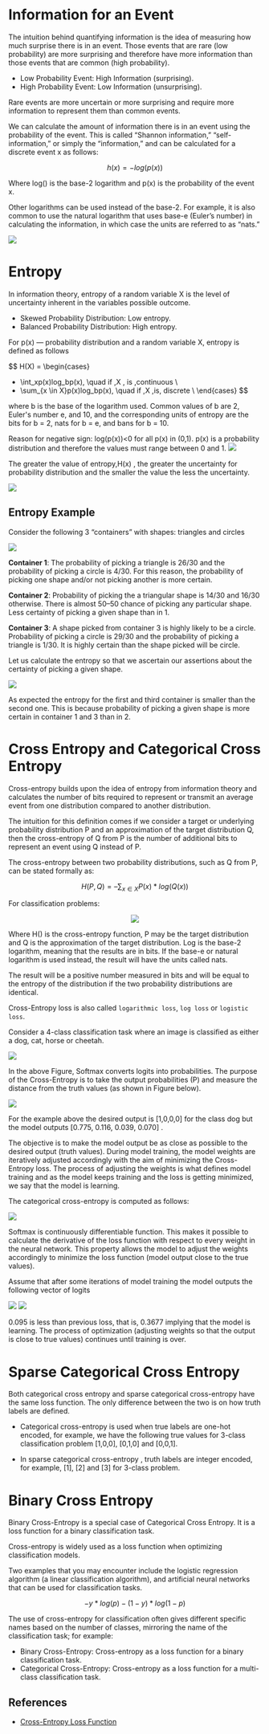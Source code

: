 # Information for an Event

The intuition behind quantifying information is the idea of measuring how much surprise there is in an event. Those events that are rare (low probability) are more surprising and therefore have more information than those events that are common (high probability).

- Low Probability Event: High Information (surprising).
- High Probability Event: Low Information (unsurprising).

Rare events are more uncertain or more surprising and require more information to represent them than common events.

We can calculate the amount of information there is in an event using the probability of the event. This is called “Shannon information,” “self-information,” or simply the “information,” and can be calculated for a discrete event x as follows:

$$ h(x)=-log(p(x))$$

Where log() is the base-2 logarithm and p(x) is the probability of the event x.

Other logarithms can be used instead of the base-2. For example, it is also common to use the natural logarithm that uses base-e (Euler’s number) in calculating the information, in which case the units are referred to as “nats.”

<img src="pic/Plot-of-Probability-vs-Information.png">

# Entropy

In information theory, entropy of a random variable X is the level of uncertainty inherent in the variables possible outcome.

- Skewed Probability Distribution: Low entropy.
- Balanced Probability Distribution: High entropy.

For p(x) — probability distribution and a random variable X, entropy is defined as follows

$$ H(X) = 
\begin{cases}
- \int_xp(x)log_bp(x), \quad if \,X \, is \,continuous \\
- \sum_{x \in X}p(x)log_bp(x), \quad if \,X \,is\, discrete \\
\end{cases}
$$

where b is the base of the logarithm used. Common values of b are 2, Euler's number e, and 10, and the corresponding units of entropy are the bits for b = 2, nats for b = e, and bans for b = 10.

Reason for negative sign: log(p(x))<0 for all p(x) in (0,1). p(x) is a probability distribution and therefore the values must range between 0 and 1.
<img src="pic/1_tee-iLsjN-GRT9WervsaMA.webp">

The greater the value of entropy,H(x) , the greater the uncertainty for probability distribution and the smaller the value the less the uncertainty.

<img src="pic/Plot-of-Probability-Distribution-vs-Entropy.png">

## Entropy Example

Consider the following 3 “containers” with shapes: triangles and circles

<img src="pic/1_R0sUNLjyoQmlXYwTtgN6sQ.webp">

<b>Container 1</b>: The probability of picking a triangle is 26/30 and the probability of picking a circle is 4/30. For this reason, the probability of picking one shape and/or not picking another is more certain.

<b>Container 2</b>: Probability of picking the a triangular shape is 14/30 and 16/30 otherwise. There is almost 50–50 chance of picking any particular shape. Less certainty of picking a given shape than in 1.

<b>Container 3</b>: A shape picked from container 3 is highly likely to be a circle. Probability of picking a circle is 29/30 and the probability of picking a triangle is 1/30. It is highly certain than the shape picked will be circle.

Let us calculate the entropy so that we ascertain our assertions about the certainty of picking a given shape.

<img src="pic/1_XnFRwxexIZJrDrQjB1TaxA.webp">

As expected the entropy for the first and third container is smaller than the second one. This is because probability of picking a given shape is more certain in container 1 and 3 than in 2. 

# Cross Entropy and Categorical Cross Entropy

Cross-entropy builds upon the idea of entropy from information theory and calculates the number of bits required to represent or transmit an average event from one distribution compared to another distribution.

The intuition for this definition comes if we consider a target or underlying probability distribution P and an approximation of the target distribution Q, then the cross-entropy of Q from P is the number of additional bits to represent an event using Q instead of P.

The cross-entropy between two probability distributions, such as Q from P, can be stated formally as:

$$H(P, Q) = – \sum_{x \in X} P(x) * log(Q(x))$$

For classification problems: 

<p align="center">
<img src="pic/gNip2.png">
</p>

Where H() is the cross-entropy function, P may be the target distribution and Q is the approximation of the target distribution. Log is the base-2 logarithm, meaning that the results are in bits. If the base-e or natural logarithm is used instead, the result will have the units called nats.

The result will be a positive number measured in bits and will be equal to the entropy of the distribution if the two probability distributions are identical.

Cross-Entropy loss is also called `logarithmic loss`, `log loss` or `logistic loss`.

Consider a 4-class classification task where an image is classified as either a dog, cat, horse or cheetah.

<img src="pic/1_KvygqiInUpBzpknb-KVKJw.webp">

In the above Figure, Softmax converts logits into probabilities. The purpose of the Cross-Entropy is to take the output probabilities (P) and measure the distance from the truth values (as shown in Figure below).

<img src="pic/1_rcvGMOuWLMpnNvJ3Oj7fPA.webp">

For the example above the desired output is [1,0,0,0] for the class dog but the model outputs [0.775, 0.116, 0.039, 0.070] .

The objective is to make the model output be as close as possible to the desired output (truth values). During model training, the model weights are iteratively adjusted accordingly with the aim of minimizing the Cross-Entropy loss. The process of adjusting the weights is what defines model training and as the model keeps training and the loss is getting minimized, we say that the model is learning.

The categorical cross-entropy is computed as follows:

<img src="pic/1_Z-pih_yOYXuEYwimEj7HfQ.webp">

Softmax is continuously differentiable function. This makes it possible to calculate the derivative of the loss function with respect to every weight in the neural network. This property allows the model to adjust the weights accordingly to minimize the loss function (model output close to the true values).

Assume that after some iterations of model training the model outputs the following vector of logits

<img src="pic/1_MdS4M50j9Cn9GVdO-tdoXg.webp">

<img src="pic/1_WWibqonxKWdqQrU11ctqqA.webp">

0.095 is less than previous loss, that is, 0.3677 implying that the model is learning. The process of optimization (adjusting weights so that the output is close to true values) continues until training is over.

# Sparse Categorical Cross Entropy

Both categorical cross entropy and sparse categorical cross-entropy have the same loss function. The only difference between the two is on how truth labels are defined.

* Categorical cross-entropy is used when true labels are one-hot encoded, for example, we have the following true values for 3-class classification problem [1,0,0], [0,1,0] and [0,0,1].

* In sparse categorical cross-entropy , truth labels are integer encoded, for example, [1], [2] and [3] for 3-class problem.

# Binary Cross Entropy

Binary Cross-Entropy is a special case of Categorical Cross Entropy. It is a loss function for a binary classification task.

Cross-entropy is widely used as a loss function when optimizing classification models.

Two examples that you may encounter include the logistic regression algorithm (a linear classification algorithm), and artificial neural networks that can be used for classification tasks.

$$ -y*log(p)-(1-y)*log(1-p)$$

The use of cross-entropy for classification often gives different specific names based on the number of classes, mirroring the name of the classification task; for example:

- Binary Cross-Entropy: Cross-entropy as a loss function for a binary classification task.
- Categorical Cross-Entropy: Cross-entropy as a loss function for a multi-class classification task.

## References

* [Cross-Entropy Loss Function](https://towardsdatascience.com/cross-entropy-loss-function-f38c4ec8643e)